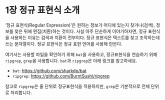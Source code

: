 # 1장 정규 표현식 소개

‘정규 표현식(Regular Expression)’은 원하는 정보가 어디에 있는지 찾거나(검색), 정보를 찾은 뒤에 편집(치환)하는 것이다. 사실 아주 단순하게 이야기하자면, 정규 표현식을 사용하는 이유는 검색과 치환이 전부이다.
정규 표현식은 텍스트를 찾고 조작하는데 쓰는 문자열이다. 정규 표현식은 정규 표현 언어를 사용해 만든다.

여기서는 사용할 파일을 확인하기 위해 `bat`을 사용하고, 정규표현식을 연습하기 위해 `ripgrep`, `grep`을 사용합니다. `bat`과 `ripgrep`은 아래 링크를 참고하세요.

- `bat`: <https://github.com/sharkdp/bat>
- `ripgrep`: <https://github.com/BurntSushi/ripgrep>

참고로 `ripgrep`은 줄 단위로 정규표현식을 적용하지만, `grep`은 기본적으로 전체 단위로 처리합니다.
